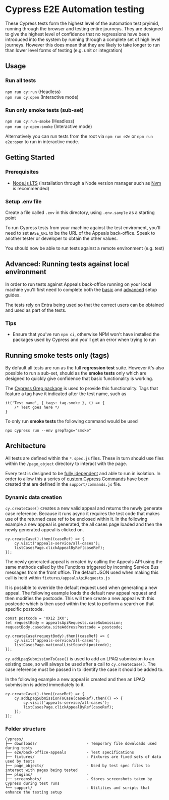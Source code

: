 # Cypress E2E Automation testing
These Cypress tests form the highest level of the automation test pryimid, running through the browser and testing entire journeys. They are designed to give the highest level of confidence that no regressions have been introduced into the system by running through a complete set of high level journeys. However this does mean that they are likely to take longer to run than lower level forms of testing (e.g. unit or integration)

## Usage
### Run all tests
`npm run cy:run` (Headless)\
`npm run cy:open` (Interactive mode)

### Run only smoke tests (sub-set)
`npm run cy:run-smoke` (Headless)\
`npm run cy:open-smoke` (Interactive mode)

Alternatively you can run tests from the root via  `npm run e2e`  or `npm run e2e:open` to run in interactive mode. 

## Getting Started
### Prerequisites
- [Node.js LTS](https://nodejs.org/en/) (installation through a Node version manager such as [Nvm](https://github.com/nvm-sh/nvm) is recommended)

### Setup .env file 
Create a file called `.env` in this directory, using `.env.sample` as a starting point

To run Cypress tests from your machine against the test enviroment, you'll need to set `BASE_URL` to be the URL of the Appeals back-office. Speak to another tester or developer to obtain the other values.

You should now be able to run tests against a remote environment (e.g. test)

## Advanced: Running tests against local environment
In order to run tests against Appeals back-office running on your local machine you'll first need to complete both the [basic](https://github.com/Planning-Inspectorate/appeals-back-office/blob/main/docs/basic-setup.md) and [advanced](https://github.com/Planning-Inspectorate/appeals-back-office/blob/main/docs/advanced-setup.md) setup guides.

The tests rely on Entra being used so that the correct users can be obtained and used as part of the tests.

### Tips
- Ensure that you've run `npm ci`, otherwise NPM won't have installed the packages used by Cypress and you'll get an error when trying to run

## Running smoke tests only (tags)
By default all tests are run as the full **regression test** suite. However it's also possible to run a sub-set, should as the **smoke tests** only which are designed to quickly give confidence that basic functionality is working.

The [Cypress Grep package](https://github.com/cypress-io/cypress/tree/develop/npm/grep) is used to provide this functionality. Tags that feature a tag have it indicated after the test name, such as

```
it('Test name', { tags: tag.smoke }, () => {
	/* Test goes here */	
}
```

To only run **smoke tests** the following command would be used

```
npx cypress run --env grepTags="smoke"
```

## Architecture
All tests are defined within the `*.spec.js` files. These in turn should use files within the `/page_object` directory to interact with the page.

Every test is designed to be [fully idependent](https://docs.cypress.io/guides/references/best-practices#Having-Tests-Rely-On-The-State-Of-Previous-Tests) and able to run in isolation. In order to allow this a series of [custom Cypress Commands](https://docs.cypress.io/api/cypress-api/custom-commands) have been created that are defined in the `support/commands.js` file.

### Dynamic data creation
`cy.createCase()` creates a new valid appeal and returns the newly generate case reference. Because it runs async it requires the test code that makes use of the returned case ref to be enclosed within it. In the following example a new appeal is generated, the all cases page loaded and then the newly generated appeal is clicked on.

```
cy.createCase().then((caseRef) => {
	cy.visit('appeals-service/all-cases');
	listCasesPage.clickAppealByRef(caseRef);
});
```

The newly generated appeal is created by calling the Appeals API using the same methods called by the Functions triggered by incoming Service Bus messages from the front office. The default JSON used when making this call is held within `fixtures/appealsApiRequests.js`

It is possible to override the default request used when generating a new appeal. The following example loads the default new appeal request and then modifies the postcode. This will then create a new appeal with this postcode which is then used within the test to perform a search on that specific postcode.

```
const postcode = 'XX12 3XX';
let requestBody = appealsApiRequests.caseSubmission;
requestBody.casedata.siteAddressPostcode = postcode;

cy.createCase(requestBody).then((caseRef) => {
	cy.visit('appeals-service/all-cases');
	listCasesPage.nationalListSearch(postcode);
});
```

`cy.addLpaqSubmissionToCase()` is used to add an LPAQ submission to an existing case, so will always be used after a call to `cy.createCase()`. The case reference must be passed in to identify the case it should be added to.

In the following example a new appeal is created and then an LPAQ submission is added immediately to it.

```
cy.createCase().then((caseRef) => {
	cy.addLpaqSubmissionToCase(caseRef).then(() => {
		cy.visit('appeals-service/all-cases');
		listCasesPage.clickAppealByRef(caseRef);
	});
});
```

### Folder structure

```
Cypress/
├── downloads/       				- Temporary file downloads used during tests
├── e2e/back-office-appeals         - Test specifications 
├── fixtures/        				- Fixtures are fixed sets of data used by tests 
├── page_objects/    				- Used by test spec files to interact with pages being tested
├── plugins/						- 
├── screenshots/					- Stores screenshots taken by Cypress during test runs
└── support/						- Utilities and scripts that enhance the testing setup
```
